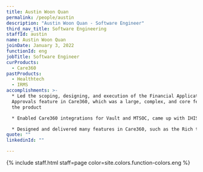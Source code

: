 ```yaml
---
title: Austin Woon Quan
permalink: /people/austin
description: "Austin Woon Quan - Software Engineer"
third_nav_title: Software Engineering
staffId: austin
name: Austin Woon Quan
joinDate: January 3, 2022
functionId: eng
jobTitle: Software Engineer
curProducts:
  - Care360
pastProducts:
  - Healthtech
  - IRMS
accomplishments: >-
  * Led the scoping, designing, and execution of the Financial Application
  Approvals feature in Care360, which was a large, complex, and core feature of
  the product

  * Enabled Care360 integrations for Vault and MTSOC, came up with IHIS reconciliation strategies and improved observability

  * Designed and delivered many features in Care360, such as the Rich text editor feature, backend pagination/filter/sort features, and application version mismatch errors
quote: ""
linkedinId: ""

---
```


{% include staff.html staff=page color=site.colors.function-colors.eng %}
